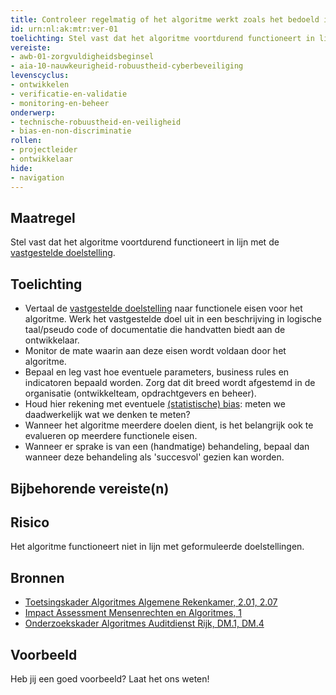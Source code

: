 ```yaml
---
title: Controleer regelmatig of het algoritme werkt zoals het bedoeld is
id: urn:nl:ak:mtr:ver-01
toelichting: Stel vast dat het algoritme voortdurend functioneert in lijn met de vastgestelde doelstelling
vereiste:
- awb-01-zorgvuldigheidsbeginsel
- aia-10-nauwkeurigheid-robuustheid-cyberbeveiliging
levenscyclus:
- ontwikkelen
- verificatie-en-validatie
- monitoring-en-beheer
onderwerp:
- technische-robuustheid-en-veiligheid
- bias-en-non-discriminatie
rollen:
- projectleider
- ontwikkelaar
hide:
- navigation
---
```


<!-- tags -->

## Maatregel
Stel vast dat het algoritme voortdurend functioneert in lijn met de [vastgestelde doelstelling](1-pba-02-formuleren-doelstelling.md). 

## Toelichting
- Vertaal de [vastgestelde doelstelling](1-pba-02-formuleren-doelstelling.md) naar functionele eisen voor het algoritme. Werk het vastgestelde doel uit in een beschrijving in logische taal/pseudo code of documentatie die handvatten biedt aan de ontwikkelaar. 
- Monitor de mate waarin aan deze eisen wordt voldaan door het algoritme. 
- Bepaal en leg vast hoe eventuele parameters, business rules en indicatoren bepaald worden. Zorg dat dit breed wordt afgestemd in de organisatie (ontwikkelteam, opdrachtgevers en beheer).
- Houd hier rekening met eventuele [(statistische) bias](../onderwerpen/bias-en-non-discriminatie/index.md#statistische-bias): meten we daadwerkelijk wat we denken te meten? 
- Wanneer het algoritme meerdere doelen dient, is het belangrijk ook te evalueren op meerdere functionele eisen. 
- Wanneer er sprake is van een (handmatige) behandeling, bepaal dan wanneer deze behandeling als 'succesvol' gezien kan worden. 

## Bijbehorende vereiste(n)

<!-- list_vereisten_on_maatregelen_page -->

## Risico
Het algoritme functioneert niet in lijn met geformuleerde doelstellingen. 
<!-- iets toevoegen over scope creep -->


## Bronnen
- [Toetsingskader Algoritmes Algemene Rekenkamer, 2.01, 2.07](https://www.rekenkamer.nl/onderwerpen/algoritmes/documenten/publicaties/2024/05/15/het-toetsingskader-aan-de-slag) 
- [Impact Assessment Mensenrechten en Algoritmes, 1](https://www.rijksoverheid.nl/documenten/rapporten/2021/02/25/impact-assessment-mensenrechten-en-algoritmes)          
- [Onderzoekskader Algoritmes Auditdienst Rijk, DM.1, DM.4](https://www.rijksoverheid.nl/documenten/rapporten/2023/07/11/onderzoekskader-algoritmes-adr-2023)                   

## Voorbeeld

Heb jij een goed voorbeeld? Laat het ons weten!
